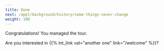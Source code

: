 ```yaml
---
title: Done
next: /appl/background/history/some-things-never-change
weight: 100
---
```


Congratulations! You managed the tour. 

Are you interested in {{% int_link val="another one" link="/welcome" %}}?